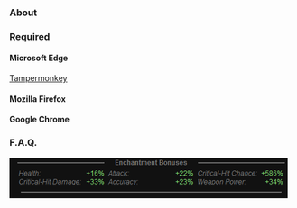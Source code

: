 ### About
### Required
#### Microsoft Edge
[Tampermonkey](https://microsoftedge.microsoft.com/addons/detail/tampermonkey/iikmkjmpaadaobahmlepeloendndfphd)
#### Mozilla Firefox
#### Google Chrome
### F.A.Q.
![alt text](preview.png)
